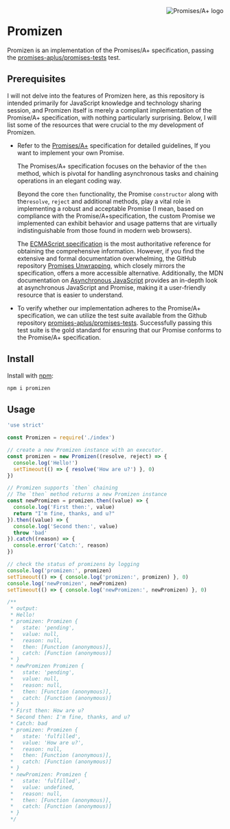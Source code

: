 <a href="https://promisesaplus.com/">
    <img src="https://promisesaplus.com/assets/logo-small.png" alt="Promises/A+ logo"
    title="Promises/A+ 1.0 compliant" align="right" />
</a>

# Promizen
Promizen is an implementation of the Promises/A+ specification, passing the [promises-aplus/promises-tests](https://github.com/promises-aplus/promises-tests) test.

## Prerequisites

I will not delve into the features of Promizen here, as this repository is intended primarily for JavaScript knowledge and technology sharing session, and Promizen itself is merely a compliant implementation of the Promise/A+ specification, with nothing particularly surprising. Below, I will list some of the resources that were crucial to the my development of Promizen.

- Refer to the [Promises/A+](https://promisesaplus.com) specification for detailed guidelines, If you want to implement your own Promise.

    The Promises/A+ specification focuses on the behavior of the `then` method, which is pivotal for handling asynchronous tasks and chaining operations in an elegant coding way.

    Beyond the core `then` functionality, the Promise `constructor` along with the`resolve`, `reject` and additional methods, play a vital role in implementing a robust and acceptable Promise (I mean, based on compliance with the Promise/A+specification, the custom Promise we implemented can exhibit behavior and usage patterns that are virtually indistinguishable from those found in modern web browsers).

    The [ECMAScript specification](https://tc39.github.io/ecma262/#sec-promise-objects) is the most authoritative reference for obtaining the comprehensive information. However, if you find the extensive and formal documentation overwhelming, the GitHub repository [Promises Unwrapping](https://github.com/domenic/promises-unwrapping), which closely mirrors the specification, offers a more accessible alternative. Additionally, the MDN documentation on [Asynchronous JavaScript](https://developer.mozilla.org/en-US/docs/Learn/JavaScript/Asynchronous) provides an in-depth look at asynchronous JavaScript and Promise, making it a user-friendly resource that is easier to understand.

- To verify whether our implementation adheres to the Promise/A+ specification, we can utilize the test suite available from the Github repository [promises-aplus/promises-tests](https://github.com/promises-aplus/promises-tests). Successfully passing this test suite is the gold standard for ensuring that our Promise conforms to the Promise/A+ specification.


## Install

Install with [npm](https://www.npmjs.com/package/promizen):

```sh
npm i promizen
```

## Usage
```js
'use strict'

const Promizen = require('./index')

// create a new Promizen instance with an executor.
const promizen = new Promizen((resolve, reject) => {
  console.log('Hello!')
  setTimeout(() => { resolve('How are u?') }, 0)
})

// Promizen supports `then` chaining
// The `then` method returns a new Promizen instance
const newPromizen = promizen.then((value) => {
  console.log('First then:', value)
  return "I'm fine, thanks, and u?"
}).then((value) => {
  console.log('Second then:', value)
  throw 'bad'
}).catch((reason) => {
  console.error('Catch:', reason)
})

// check the status of promizens by logging
console.log('promizen:', promizen)
setTimeout(() => { console.log('promizen:', promizen) }, 0)
console.log('newPromizen', newPromizen)
setTimeout(() => { console.log('newPromizen:', newPromizen) }, 0)

/**
 * output:
 * Hello!
 * promizen: Promizen {
 *   state: 'pending',
 *   value: null,
 *   reason: null,
 *   then: [Function (anonymous)],
 *   catch: [Function (anonymous)]
 * }
 * newPromizen Promizen {
 *   state: 'pending',
 *   value: null,
 *   reason: null,
 *   then: [Function (anonymous)],
 *   catch: [Function (anonymous)]
 * }
 * First then: How are u?
 * Second then: I'm fine, thanks, and u?
 * Catch: bad
 * promizen: Promizen {
 *   state: 'fulfilled',
 *   value: 'How are u?',
 *   reason: null,
 *   then: [Function (anonymous)],
 *   catch: [Function (anonymous)]
 * }
 * newPromizen: Promizen {
 *   state: 'fulfilled',
 *   value: undefined,
 *   reason: null,
 *   then: [Function (anonymous)],
 *   catch: [Function (anonymous)]
 * }
 */
```
